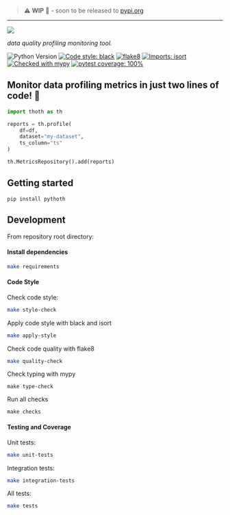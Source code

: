 > ⚠️ **WIP** 👷 - soon to be released to [pypi.org](https://pypi.org)

____

![](https://i.imgur.com/UJwvBFC.png)

_data quality profiling monitoring tool._

![Python Version](https://img.shields.io/badge/python-3.9-brightgreen.svg)
[![Code style: black](https://img.shields.io/badge/code%20style-black-000000.svg)](https://github.com/psf/black)
[![flake8](https://img.shields.io/badge/code%20quality-flake8-blue)](https://github.com/PyCQA/flake8)
[![Imports: isort](https://img.shields.io/badge/%20imports-isort-%231674b1?style=flat&labelColor=ef8336)](https://pycqa.github.io/isort/)
[![Checked with mypy](http://www.mypy-lang.org/static/mypy_badge.svg)](http://mypy-lang.org/)
[![pytest coverage: 100%](https://img.shields.io/badge/pytest%20coverage-100%25-green)](https://github.com/pytest-dev/pytest)

## Monitor data profiling metrics in just two lines of code! 🧐
```Python
import thoth as th

reports = th.profile(
    df=df,
    dataset="my-dataset",
    ts_column="ts"
)

th.MetricsRepository().add(reports)

```

## Getting started

```shell
pip install pythoth
```


## Development
From repository root directory:

#### Install dependencies

```bash
make requirements
```

#### Code Style
Check code style:
```bash
make style-check
```
Apply code style with black and isort
```bash
make apply-style
```

Check code quality with flake8
```bash
make quality-check
```

Check typing with mypy
```
make type-check
```

Run all checks
```
make checks
```
#### Testing and Coverage
Unit tests:
```bash
make unit-tests
```
Integration tests:
```bash
make integration-tests
```
All tests:
```bash
make tests
```
